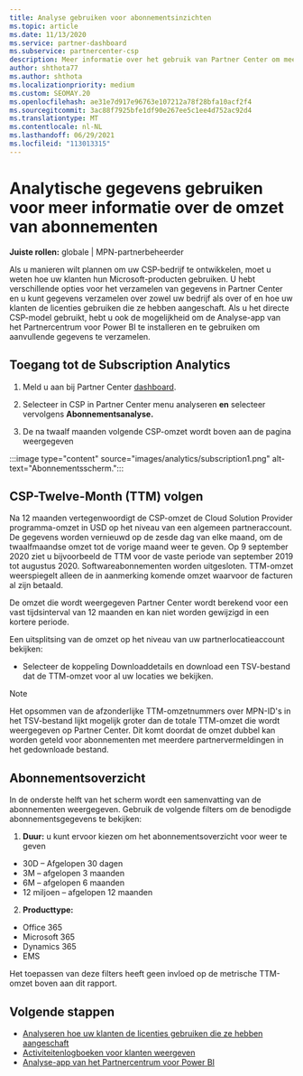 ```yaml
---
title: Analyse gebruiken voor abonnementsinzichten
ms.topic: article
ms.date: 11/13/2020
ms.service: partner-dashboard
ms.subservice: partnercenter-csp
description: Meer informatie over het gebruik van Partner Center om meer inzicht te krijgen in uw bedrijf en hoe uw klanten de licenties gebruiken die u hebt aangeschaft.
author: shthota77
ms.author: shthota
ms.localizationpriority: medium
ms.custom: SEOMAY.20
ms.openlocfilehash: ae31e7d917e96763e107212a78f28bfa10acf2f4
ms.sourcegitcommit: 3ac88f7925bfe1df90e267ee5c1ee4d752ac92d4
ms.translationtype: MT
ms.contentlocale: nl-NL
ms.lasthandoff: 06/29/2021
ms.locfileid: "113013315"
---
```

# <a name="use-analytics-to-learn-more-about-subscription-revenue"></a>Analytische gegevens gebruiken voor meer informatie over de omzet van abonnementen

**Juiste rollen:** globale | MPN-partnerbeheerder

Als u manieren wilt plannen om uw CSP-bedrijf te ontwikkelen, moet u weten hoe uw klanten hun Microsoft-producten gebruiken. U hebt verschillende opties voor het verzamelen van gegevens in Partner Center en u kunt gegevens verzamelen over zowel uw bedrijf als over of en hoe uw klanten de licenties gebruiken die ze hebben aangeschaft. Als u het directe CSP-model gebruikt, hebt u ook de mogelijkheid om de Analyse-app van het Partnercentrum voor Power BI te installeren en te gebruiken om aanvullende gegevens te verzamelen.

## <a name="access-to-the-subscription-analytics"></a>Toegang tot de Subscription Analytics

1. Meld u aan bij Partner Center [dashboard](https://partner.microsoft.com/dashboard/home).
1. Selecteer in CSP in Partner Center menu analyseren **en** selecteer vervolgens **Abonnementsanalyse.**

1. De na twaalf maanden volgende CSP-omzet wordt boven aan de pagina weergegeven

:::image type="content" source="images/analytics/subscription1.png" alt-text="Abonnementsscherm.":::

## <a name="trailing-twelve-month-ttm-csp-revenue"></a>CSP-Twelve-Month (TTM) volgen

Na 12 maanden vertegenwoordigt de CSP-omzet de Cloud Solution Provider programma-omzet in USD op het niveau van een algemeen partneraccount. De gegevens worden vernieuwd op de zesde dag van elke maand, om de twaalfmaandse omzet tot de vorige maand weer te geven. Op 9 september 2020 ziet u bijvoorbeeld de TTM voor de vaste periode van september 2019 tot augustus 2020. Softwareabonnementen worden uitgesloten. TTM-omzet weerspiegelt alleen de in aanmerking komende omzet waarvoor de facturen al zijn betaald. 

De omzet die wordt weergegeven Partner Center wordt berekend voor een vast tijdsinterval van 12 maanden en kan niet worden gewijzigd in een kortere periode.

Een uitsplitsing van de omzet op het niveau van uw partnerlocatieaccount bekijken:

- Selecteer de koppeling Downloaddetails en download een TSV-bestand dat de TTM-omzet voor al uw locaties we bekijken.

>[!NOTE] 
>Het opsommen van de afzonderlijke TTM-omzetnummers over MPN-ID's in het TSV-bestand lijkt mogelijk groter dan de totale TTM-omzet die wordt weergegeven op Partner Center. Dit komt doordat de omzet dubbel kan worden geteld voor abonnementen met meerdere partnervermeldingen in het gedownloade bestand.

## <a name="subscription-summary"></a>Abonnementsoverzicht

In de onderste helft van het scherm wordt een samenvatting van de abonnementen weergegeven. Gebruik de volgende filters om de benodigde abonnementsgegevens te bekijken:  

1. **Duur:** u kunt ervoor kiezen om het abonnementsoverzicht voor weer te geven 

- 30D – Afgelopen 30 dagen
- 3M – afgelopen 3 maanden
- 6M – afgelopen 6 maanden
- 12 miljoen – afgelopen 12 maanden

2. **Producttype:**
 
- Office 365
- Microsoft 365
- Dynamics 365
- EMS

Het toepassen van deze filters heeft geen invloed op de metrische TTM-omzet boven aan dit rapport.


 
## <a name="next-steps"></a>Volgende stappen

- [Analyseren hoe uw klanten de licenties gebruiken die ze hebben aangeschaft](increasing-adoption-and-satisfaction.md)  
- [Activiteitenlogboeken voor klanten weergeven](activity-logs.md)
- [Analyse-app van het Partnercentrum voor Power BI](power-bi-app-for-direct-partners.md)






